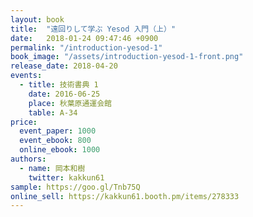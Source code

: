 ```yaml
---
layout: book
title:  "遠回りして学ぶ Yesod 入門（上）"
date:   2018-01-24 09:47:46 +0900
permalink: "/introduction-yesod-1"
book_image: "/assets/introduction-yesod-1-front.png"
release_date: 2018-04-20
events:
  - title: 技術書典 1
    date: 2016-06-25
    place: 秋葉原通運会館
    table: A-34
price:
  event_paper: 1000
  event_ebook: 800
  online_ebook: 1000
authors: 
  - name: 岡本和樹
    twitter: kakkun61
sample: https://goo.gl/Tnb75Q
online_sell: https://kakkun61.booth.pm/items/278333
---
```

